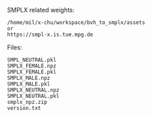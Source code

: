 SMPLX related weights:

```
/home/mil/x-chu/workspace/bvh_to_smplx/assets
or
https://smpl-x.is.tue.mpg.de
```
Files:
```
SMPL_NEUTRAL.pkl
SMPLX_FEMALE.npz
SMPLX_FEMALE.pkl
SMPLX_MALE.npz
SMPLX_MALE.pkl
SMPLX_NEUTRAL.npz
SMPLX_NEUTRAL.pkl
smplx_npz.zip
version.txt
```
